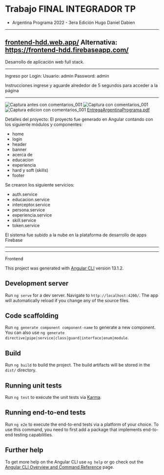 # Trabajo FINAL INTEGRADOR TP 
- Argentina Programa 2022 - 3era Edición
Hugo Daniel Dabien

-----------------------------------------------------------------
[frontend-hdd.web.app/](https://frontend-hdd.web.app/)
Alternativa:
https://frontend-hdd.firebaseapp.com/
-----------------------------------------------------------------


Desarrollo de aplicación web full stack.

----------------------------------------------------------------

Ingreso por Login: 
Usuario: admin
Password: admin

Instrucciones ingrese y aguarde alrededor de 5 segundos para acceder a la página

----------------------------------------------------------------

![Captura antes con comentarios_001](https://user-images.githubusercontent.com/104176100/201453024-1703b213-5a2f-42ac-b9df-642b320fd697.jpg)
![Captura con comentarios_001](https://user-images.githubusercontent.com/104176100/201453035-0ab6eecb-5790-4cb7-9c57-b0f2bb77d3f7.jpg)
![Captura edicion con comentarios_001](https://user-images.githubusercontent.com/104176100/201453026-1c6f6895-865f-4e3f-8951-4a57d4ce9d0b.jpg)
[EntregaArgentinaPrograma.pdf](https://github.com/ddabien/frontend/files/10317109/EntregaArgentinaPrograma.pdf)




Detalles del proyecto:
El proyecto fue generado en Angular contando con los siguiente módulos y componentes:
 - home
 - login
 - header
 - banner
 - acerca de
 - educacion
 - experiencia
 - hard y soft (skills)
 - footer

Se crearon los siguiente servicios: 
- auth.service
- educacion.service
- interceptor.service
- persona.service
- experiencia.service
- skill.service
- token.service

El sistema fue subido a la nube en la plataforma de desarrollo de apps Firebase

----------------------------------------------------------------------







---------------------------------------------------------

Frontend

This project was generated with [Angular CLI](https://github.com/angular/angular-cli) version 13.1.2.

## Development server

Run `ng serve` for a dev server. Navigate to `http://localhost:4200/`. The app will automatically reload if you change any of the source files.

## Code scaffolding

Run `ng generate component component-name` to generate a new component. You can also use `ng generate directive|pipe|service|class|guard|interface|enum|module`.

## Build

Run `ng build` to build the project. The build artifacts will be stored in the `dist/` directory.

## Running unit tests

Run `ng test` to execute the unit tests via [Karma](https://karma-runner.github.io).

## Running end-to-end tests

Run `ng e2e` to execute the end-to-end tests via a platform of your choice. To use this command, you need to first add a package that implements end-to-end testing capabilities.

## Further help

To get more help on the Angular CLI use `ng help` or go check out the [Angular CLI Overview and Command Reference](https://angular.io/cli) page.
